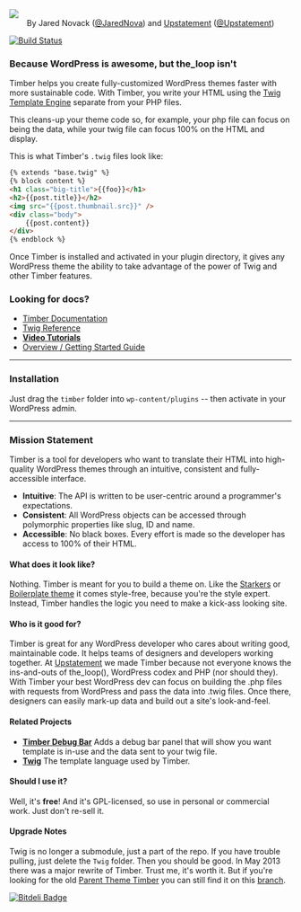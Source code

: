 <div style="text-align:center">
<a href="http://jarednova.github.com/timber"><img src="https://github.com/jarednova/timber/blob/master/admin/images/logo/timber-badge-large.jpg?raw=true" style="display:block; margin:auto;"/></a>
<div>
By Jared Novack (<a href="http://twitter.com/jarednova">@JaredNova</a>) and <a href="http://upstatement.com">Upstatement</a> (<a href="http://twitter.com/upstatement">@Upstatement</a>)</div>  
</div>

[![Build Status](https://travis-ci.org/jarednova/timber.png)](https://travis-ci.org/jarednova/timber)

### Because WordPress is awesome, but the_loop isn't
Timber helps you create fully-customized WordPress themes faster with more sustainable code. With Timber, you write your HTML using the [Twig Template Engine](http://twig.sensiolabs.org/) separate from your PHP files.

This cleans-up your theme code so, for example, your php file can focus on being the data, while your twig file can focus 100% on the HTML and display.

This is what Timber's `.twig` files look like:

```html
{% extends "base.twig" %}
{% block content %}
<h1 class="big-title">{{foo}}</h1>
<h2>{{post.title}}</h2>
<img src="{{post.thumbnail.src}}" />
<div class="body">
	{{post.content}}
</div>
{% endblock %}
```
Once Timber is installed and activated in your plugin directory, it gives any WordPress theme the ability to take advantage of the power of Twig and other Timber features.

### Looking for docs?
* [Timber Documentation](https://github.com/jarednova/timber/wiki/)
* [Twig Reference](http://twig.sensiolabs.org/doc/templates.html)
* **[Video Tutorials](https://github.com/jarednova/timber/wiki/Video-Tutorials)**
* [Overview / Getting Started Guide](https://github.com/jarednova/timber/wiki/getting-started)

* * *

### Installation
Just drag the `timber` folder into `wp-content/plugins` -- then activate in your WordPress admin.

* * *

### Mission Statement
Timber is a tool for developers who want to translate their HTML into high-quality WordPress themes through an intuitive, consistent and fully-accessible interface.
* **Intuitive**: The API is written to be user-centric around a programmer's expectations.
* **Consistent**: All WordPress objects can be accessed through polymorphic properties like slug, ID and name.
* **Accessible**: No black boxes. Every effort is made so the developer has access to 100% of their HTML.

#### What does it look like?
Nothing. Timber is meant for you to build a theme on. Like the [Starkers](https://github.com/viewportindustries/starkers) or [Boilerplate theme](https://github.com/zencoder/html5-boilerplate-for-wordpress) it comes style-free, because you're the style expert. Instead, Timber handles the logic you need to make a kick-ass looking site.

#### Who is it good for?
Timber is great for any WordPress developer who cares about writing good, maintainable code. It helps teams of designers and developers working together. At [Upstatement](http://upstatement.com) we made Timber because not everyone knows the ins-and-outs of the_loop(), WordPress codex and PHP (nor should they). With Timber your best WordPress dev can focus on building the .php files with requests from WordPress and pass the data into .twig files. Once there, designers can easily mark-up data and build out a site's look-and-feel.

#### Related Projects
* [**Timber Debug Bar**](https://github.com/upstatement/debug-bar-timber) Adds a debug bar panel that will show you want template is in-use and the data sent to your twig file.
* [**Twig**](https://github.com/fabpot/Twig) The template language used by Timber.

#### Should I use it?
Well, it's **free**! And it's GPL-licensed, so use in personal or commercial work. Just don't re-sell it.

#### Upgrade Notes
Twig is no longer a submodule, just a part of the repo. If you have trouble pulling, just delete the `Twig` folder. Then you should be good.
In May 2013 there was a major rewrite of Timber. Trust me, it's worth it. But if you're looking for the old [Parent Theme Timber](https://github.com/jarednova/timber/tree/theme) you can still find it on this [branch](https://github.com/jarednova/timber/tree/theme).


[![Bitdeli Badge](https://d2weczhvl823v0.cloudfront.net/jarednova/timber/trend.png)](https://bitdeli.com/free "Bitdeli Badge")



